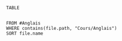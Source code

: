 

```dataview
TABLE 

	
FROM #Anglais
WHERE contains(file.path, "Cours/Anglais") 
SORT file.name
```